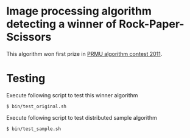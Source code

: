 Image processing algorithm detecting a winner of Rock-Paper-Scissors
=====
This algorithm won first prize in [PRMU algorithm contest 2011](http://www.ccm.media.kyoto-u.ac.jp/alcon2011).

# Testing
Execute following script to test this winner algorithm
```
$ bin/test_original.sh
```
Execute following script to test distributed sample algorithm
```
$ bin/test_sample.sh
```
